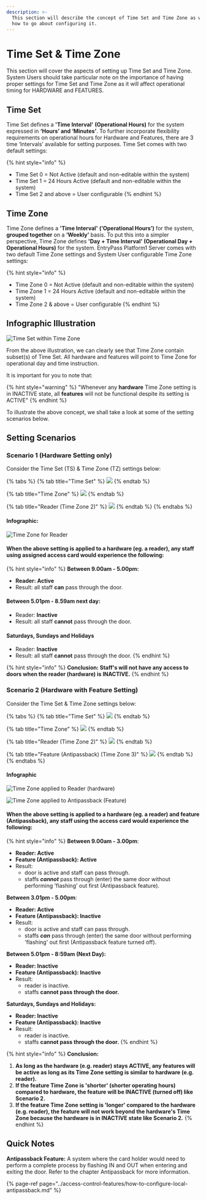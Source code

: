 ```yaml
---
description: >-
  This section will describe the concept of Time Set and Time Zone as well as
  how to go about configuring it.
---
```


# Time Set & Time Zone

This section will cover the aspects of setting up Time Set and Time Zone. System Users should take particular note on the importance of having proper settings for Time Set and Time Zone as it will affect operational timing for HARDWARE and FEATURES. 

## Time Set

Time Set defines a **'Time Interval'** **\(Operational Hours\)** for the system expressed in **‘Hours’ and ‘Minutes’**. To further incorporate flexibility requirements on operational hours for Hardware and Features, there are 3 time ‘Intervals’ available for setting purposes. Time Set comes with two default settings:

{% hint style="info" %}
* Time Set 0 = Not Active \(default and non-editable within the system\)
* Time Set 1 = 24 Hours Active \(default and non-editable within the system\)
* Time Set 2 and above = User configurable
{% endhint %}

## Time Zone

Time Zone defines a **'Time Interval'** **\(‘Operational Hours’\)** for the system, **grouped together** on a **‘Weekly’** basis. To put this into a simpler perspective, Time Zone defines **'Day + Time Interval' \(Operational Day + Operational Hours\)** for the system. EntryPass Platform1 Server comes with two default Time Zone settings and System User configurable Time Zone settings:

{% hint style="info" %}
* Time Zone 0 = Not Active \(default and non-editable within the system\)
* Time Zone 1 = 24 Hours Active \(default and non-editable within the system\)
* Time Zone 2 & above = User configurable
{% endhint %}

## Infographic Illustration

![Time Set within Time Zone](../.gitbook/assets/untitled1a%20%283%29.png)

From the above illustration, we can clearly see that Time Zone contain subset\(s\) of Time Set. All hardware and features will point to Time Zone for operational day and time instruction.

It is important for you to note that:

{% hint style="warning" %}
"Whenever any **hardware** Time Zone setting is in INACTIVE state, all **features** will not be functional despite its setting is ACTIVE"
{% endhint %}

To illustrate the above concept, we shall take a look at some of the setting scenarios below.

## Setting Scenarios

### Scenario 1 \(Hardware Setting only\)

Consider the Time Set \(TS\) & Time Zone \(TZ\) settings below:

{% tabs %}
{% tab title="Time Set" %}
![](../.gitbook/assets/untitled3%20%2827%29.png)
{% endtab %}

{% tab title="Time Zone" %}
![](../.gitbook/assets/untitled4%20%2822%29.png)
{% endtab %}

{% tab title="Reader \(Time Zone 2\)" %}
![](../.gitbook/assets/untitled5%20%2817%29.png)
{% endtab %}
{% endtabs %}

#### Infographic:

![Time Zone for Reader](../.gitbook/assets/untitled2%20%2811%29.png)

#### When the above setting is applied to a hardware \(eg. a reader\), any staff using assigned access card would experience the following:

{% hint style="info" %}
**Between 9.00am - 5.00pm:** 

* **Reader: Active**
* Result: all staff **can** pass through the door.

#### Between 5.01pm - 8.59am next day:

* Reader: **Inactive**
* Result: all staff **cannot** pass through the door.

#### Saturdays, Sundays and Holidays

* Reader: **Inactive**
* Result: all staff **cannot** pass through the door.
{% endhint %}

{% hint style="info" %}
**Conclusion: Staff's will not have any access to doors when the reader \(hardware\) is INACTIVE.**
{% endhint %}



### Scenario 2 \(Hardware with Feature Setting\)

Consider the Time Set & Time Zone settings below:

{% tabs %}
{% tab title="Time Set" %}
![](../.gitbook/assets/untitled6%20%287%29.png)
{% endtab %}

{% tab title="Time Zone" %}
![](../.gitbook/assets/untitled7%20%2819%29.png)
{% endtab %}

{% tab title="Reader \(Time Zone 2\)" %}
![](../.gitbook/assets/untitled5%20%2824%29.png)
{% endtab %}

{% tab title="Feature \(Antipassback\) \(Time Zone 3\)" %}
![](../.gitbook/assets/untitled8%20%2814%29.png)
{% endtab %}
{% endtabs %}

#### Infographic

![Time Zone applied to Reader \(hardware\)](../.gitbook/assets/untitled2%20%283%29.png)

![Time Zone applied to Antipassback \(Feature\)](../.gitbook/assets/untitled3%20%2829%29.png)

#### When the above setting is applied to a hardware \(eg. a reader\) and feature \(Antipassback\), any staff using the access card would experience the following:

{% hint style="info" %}
**Between 9.00am - 3.00pm**:

* **Reader: Active**
* **Feature \(Antipassback\): Active**
* Result: 
  * door is active and staff can pass through.
  * staffs _**cannot**_ pass through \(enter\) the same door without performing 'flashing' out first \(Antipassback feature\). 

**Between 3.01pm - 5.00pm**: 

* **Reader: Active**
* **Feature \(Antipassback\): Inactive**
* Result: 
  * door is active and staff can pass through.
  * staffs _**can**_ pass through \(enter\) the same door without performing 'flashing' out first \(Antipassback feature turned off\). 

**Between 5.01pm - 8:59am \(Next Day\):**

* **Reader: Inactive**
* **Feature \(Antipassback\): Inactive**
* Result: 
  * reader is inactive.
  * staffs **cannot pass through the door.**

**Saturdays, Sundays and Holidays:**

* **Reader: Inactive**
* **Feature \(Antipassback\): Inactive**
* Result: 
  * reader is inactive.
  * staffs **cannot pass through the door.**
{% endhint %}

{% hint style="info" %}
**Conclusion:** 

1. **As long as the hardware \(e.g. reader\) stays ACTIVE, any features will be active as long as its Time Zone setting is similar to hardware \(e.g. reader\).** 
2. **If the feature Time Zone is 'shorter' \(shorter operating hours\) compared to hardware, the feature will be INACTIVE \(turned off\) like Scenario 2.** 
3. **If the feature Time Zone setting is 'longer' compared to the hardware \(e.g. reader\), the feature will not work beyond the hardware's Time Zone because the hardware is in INACTIVE state like Scenario 2.**
{% endhint %}

## Quick Notes

**Antipassback Feature:** A system where the card holder would need to perform a complete process by flashing IN and OUT when entering and exiting the door. Refer to the chapter Antipassback for more information.

{% page-ref page="../access-control-features/how-to-configure-local-antipassback.md" %}

